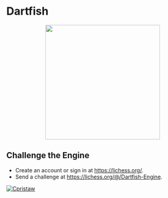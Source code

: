 # Dartfish

<p align="center">
<img src="https://i.imgur.com/6002Lu3.png" width="300">
</p>

## Challenge the Engine
- Create an account or sign in at https://lichess.org/.
- Send a challenge at https://lichess.org/@/Dartfish-Engine.

[![Cpristaw](https://user-images.githubusercontent.com/58019082/103367932-22c99080-4a7b-11eb-9cc1-a04664e5d3a5.png)](https://lichess.org/rtB1XWyH/black)
